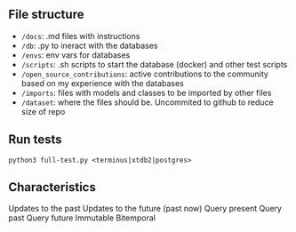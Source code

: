 ## File structure

- `/docs`: .md files with instructions
- `/db`: .py to ineract with the databases
- `/envs`: env vars for databases
- `/scripts`: .sh scripts to start the database (docker) and other test scripts
- `/open_source_contributions`: active contributions to the community based on my experience with the databases
- `/imports`: files with models and classes to be imported by other files
- `/dataset`: where the files should be. Uncommited to github to reduce size of repo


## Run tests

```
python3 full-test.py <terminus|xtdb2|postgres>
```

## Characteristics
Updates to the past
Updates to the future (past now)
Query present
Query past
Query future
Immutable
Bitemporal